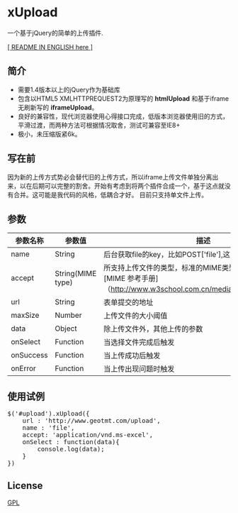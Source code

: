 # xUpload
一个基于jQuery的简单的上传插件.

[ [ README IN ENGLISH here ] ](https://github.com/ShangXinbo/xUpload)

## 简介
* 需要1.4版本以上的jQuery作为基础库
* 包含以HTML5 XMLHTTPREQUEST2为原理写的 __htmlUpload__  和基于iframe无刷新写的 __iframeUpload__。
* 良好的兼容性，现代浏览器使用心得接口完成，低版本浏览器使用旧的方式，平滑过渡，而两种方法可根据情况取舍，测试可兼容至IE8+
* 极小，未压缩版紧6k。

## 写在前
因为新的上传方式势必会替代旧的上传方式，所以iframe上传文件单独分离出来，以在后期可以完整的割舍。开始有考虑到将两个插件合成一个，基于这点就没有合并。这可能是我代码的风格，低耦合才好。
目前只支持单文件上传。


## 参数
参数名称     | 参数值     | 描述
-----------|------------------|----
name     | String       | 后台获取file的key，比如POST['file'],这里边的file 
accept    | String(MIME type)  | 所支持上传文件的类型，标准的MIME类型，如不清楚可查[MIME 参考手册]（http://www.w3school.com.cn/media/media_mimeref.asp)
url      | String       | 表单提交的地址
maxSize   | Number       | 上传文件的大小阈值
data     | Object       | 除上传文件外，其他上传的参数
onSelect  |  Function      | 当选择文件完成后触发
onSuccess  | Function      | 当上传成功后触发
onError   | Function      | 当上传出现问题时触发

## 使用试例
<pre>
$('#upload').xUpload({
	url : 'http://www.geotmt.com/upload',
    name : 'file',
    accept: 'application/vnd.ms-excel',
    onSelect : function(data){
    	console.log(data);
    }
})
</pre>

## License
[GPL](https://github.com/ShangXinbo/xUpload/blob/master/LICENSE)

